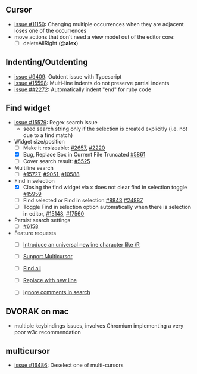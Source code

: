 
## Cursor

* [issue #11150](https://github.com/Microsoft/vscode/issues/11150): Changing multiple occurrences when they are adjacent loses one of the occurrences
* move actions that don't need a view model out of the editor core:
  - [ ] deleteAllRight (**@alex**)

## Indenting/Outdenting

* [issue #9409](https://github.com/Microsoft/vscode/issues/9409): Outdent issue with Typescript
* [issue #15598](https://github.com/Microsoft/vscode/issues/15598): Multi-line indents do not preserve partial indents
* [issue ##2272](https://github.com/Microsoft/vscode/issues/2272): Automatically indent "end" for ruby code

## Find widget
* [issue #15579](https://github.com/Microsoft/vscode/issues/15579): Regex search issue
  * seed search string only if the selection is created explicitly (i.e. not due to a find match)
* Widget size/position
  * [ ] Make it resizeable: [#2657](https://github.com/Microsoft/vscode/issues/2657), [#2220](https://github.com/Microsoft/vscode/issues/2220)
  * [x] Bug, Replace Box in Current File Truncated [#5861](https://github.com/Microsoft/vscode/issues/5861)
  * [ ] Cover search result: [#5525](https://github.com/Microsoft/vscode/issues/5525)
* Multiline search
  * [ ] [#15727](https://github.com/Microsoft/vscode/issues/15727), [#9051](https://github.com/Microsoft/vscode/issues/9051), [#10588](https://github.com/Microsoft/vscode/issues/10588)
* Find in selection
  * [x] Closing the find widget via x does not clear find in selection toggle [#15959](https://github.com/Microsoft/vscode/issues/15959)
  * [ ] Find selected or Find in selection [#8843](https://github.com/Microsoft/vscode/issues/8843) [#24887](https://github.com/Microsoft/vscode/issues/24887)
  * [ ] Toggle Find in selection option automatically when there is selection in editor, [#15148](https://github.com/Microsoft/vscode/issues/15148), [#17560](https://github.com/Microsoft/vscode/issues/17560)
* Persist search settings
  * [ ] [#6158](https://github.com/Microsoft/vscode/issues/6158)
* Feature requests
  * [ ] [Introduce an universal newline character like \R](https://github.com/Microsoft/vscode/issues/8601)
  * [ ] [Support Multicursor](https://github.com/Microsoft/vscode/issues/9584)
  * [ ] [Find all](https://github.com/Microsoft/vscode/issues/10161)
  * [ ] [Replace with new line](https://github.com/Microsoft/vscode/issues/11237)
  * [ ] [Ignore comments in search](https://github.com/Microsoft/vscode/issues/11688)
  

## DVORAK on mac
* multiple keybindings issues, involves Chromium implementing a very poor w3c recommendation

## multicursor
* [issue #16486](https://github.com/Microsoft/vscode/issues/16486): Deselect one of multi-cursors
